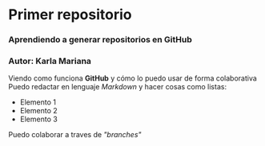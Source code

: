 # Primer repositorio
### Aprendiendo a generar repositorios en GitHub

### Autor: Karla Mariana

Viendo como funciona **GitHub** y cómo lo puedo usar de forma colaborativa
Puedo redactar en lenguaje *Markdown* y hacer cosas como listas:
+ Elemento 1
+ Elemento 2
+ Elemento 3

Puedo colaborar a traves de *"branches"*
